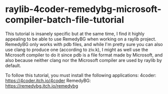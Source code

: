 # raylib-4coder-remedybg-microsoft-compiler-batch-file-tutorial

This tutorial is insanely specific but at the same time, I find it highly appealing to be able to use RemedyBG when working on a raylib project. RemedyBG only works with pdb files, and while I'm pretty sure you can also use clang to produce one (according to ziv.k), I might as well use the Microsoft compiler to do it since pdb is a file format made by Microsoft, and also because neither clang nor the Microsoft compiler are used by raylib by default.

To follow this tutorial, you must install the following applications:
4coder: https://4coder.itch.io/4coder
RemedyBG: https://remedybg.itch.io/remedybg
